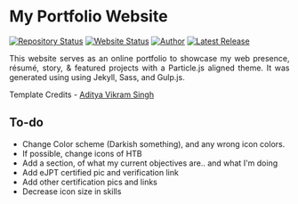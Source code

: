# My Portfolio Website

[![Repository Status](https://img.shields.io/badge/Repository%20Status-Maintained-dark%20green.svg)](https://github.com/AVS1508/My-Alternate-Portfolio-Website/)
[![Website Status](https://img.shields.io/badge/Website%20Status-Online-green)](https://people.umass.edu/avsingh)
[![Author](https://img.shields.io/badge/Author-Aditya%20Vikram%20Singh-blue.svg)](https://www.linkedin.com/in/AVS1508/)
[![Latest Release](https://img.shields.io/badge/Latest%20Release-27%20January%202021-yellow.svg)](https://github.com/AVS1508/My-Alternate-Portfolio-Website/commit/master)

 <p align="justify">This website serves as an online portfolio to showcase my web presence, résumé, story, & featured projects with a Particle.js aligned theme. It was generated using using Jekyll, Sass, and Gulp.js.</p>

Template Credits - [ Aditya Vikram Singh ](https://github.com/AVS1508/My-Alternate-Portfolio-Website)

## To-do
- Change Color scheme (Darkish something), and any wrong icon colors.
- If possible, change icons of HTB
- Add a section, of what my current objectives are.. and what I'm doing
- Add eJPT certified pic and verification link
- Add other certification pics and links
- Decrease icon size in skills
